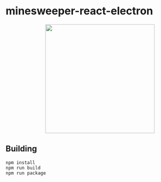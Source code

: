 # minesweeper-react-electron

<center>
    <img src="https://cdn.rawgit.com/screeny05/minesweeper-react-electron/master/screenshot.jpg" width="292">
</center>

## Building
```
npm install
npm run build
npm run package
```
